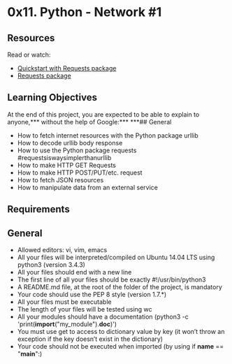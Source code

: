 # 0x11. Python - Network #1
## Resources
Read or watch:

- [Quickstart with Requests package](https://intranet.hbtn.io/rltoken/mJaq5ekXQ__0ZvNVIgRTFg)
- [Requests package](https://intranet.hbtn.io/rltoken/vASkzTN4C0pYIuomIy86ow)

## Learning Objectives
At the end of this project, you are expected to be able to explain to anyone,*** without the help of Google:***
***## General
- How to fetch internet resources with the Python package urllib
- How to decode urllib body response
- How to use the Python package requests #requestsiswaysimplerthanurllib
- How to make HTTP GET Requests
- How to make HTTP POST/PUT/etc. request
- How to fetch JSON resources
- How to manipulate data from an external service

## Requirements
## General
- Allowed editors: vi, vim, emacs
- All your files will be interpreted/compiled on Ubuntu 14.04 LTS using python3 (version 3.4.3)
- All your files should end with a new line
- The first line of all your files should be exactly #!/usr/bin/python3
- A README.md file, at the root of the folder of the project, is mandatory
- Your code should use the PEP 8 style (version 1.7.*)
- All your files must be executable
- The length of your files will be tested using wc
- All your modules should have a documentation (python3 -c 'print(__import__("my_module").__doc__)')
- You must use get to access to dictionary value by key (it won’t throw an exception if the key doesn’t exist in the dictionary)
- Your code should not be executed when imported (by using if __name__ == "__main__":)
